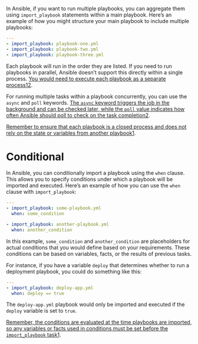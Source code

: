 In Ansible, if you want to run multiple playbooks, you can aggregate them using `import_playbook` statements within a main playbook. Here’s an example of how you might structure your main playbook to include multiple playbooks:

```yaml
---
- import_playbook: playbook-one.yml
- import_playbook: playbook-two.yml
- import_playbook: playbook-three.yml
```

Each playbook will run in the order they are listed. If you need to run playbooks in parallel, Ansible doesn’t support this directly within a single process. [You would need to execute each playbook as a separate process](https://serverfault.com/questions/750856/how-to-run-multiple-playbooks-in-order-with-ansible)[1](https://serverfault.com/questions/750856/how-to-run-multiple-playbooks-in-order-with-ansible)[2](https://stackoverflow.com/questions/66202726/how-to-run-multiple-playbooks-in-parallel).

For running multiple tasks within a playbook concurrently, you can use the `async` and `poll` keywords. [The `async` keyword triggers the job in the background and can be checked later, while the `poll` value indicates how often Ansible should poll to check on the task completion](https://serverfault.com/questions/750856/how-to-run-multiple-playbooks-in-order-with-ansible)[2](https://stackoverflow.com/questions/66202726/how-to-run-multiple-playbooks-in-parallel).

[Remember to ensure that each playbook is a closed process and does not rely on the state or variables from another playbook](https://serverfault.com/questions/750856/how-to-run-multiple-playbooks-in-order-with-ansible)[1](https://serverfault.com/questions/750856/how-to-run-multiple-playbooks-in-order-with-ansible).

# Conditional 
In Ansible, you can conditionally import a playbook using the `when` clause. This allows you to specify conditions under which a playbook will be imported and executed. Here’s an example of how you can use the `when` clause with `import_playbook`:

```yaml
---
- import_playbook: some-playbook.yml
  when: some_condition

- import_playbook: another-playbook.yml
  when: another_condition
```

In this example, `some_condition` and `another_condition` are placeholders for actual conditions that you would define based on your requirements. These conditions can be based on variables, facts, or the results of previous tasks.

For instance, if you have a variable `deploy` that determines whether to run a deployment playbook, you could do something like this:

```yaml
---
- import_playbook: deploy-app.yml
  when: deploy == true
```

The `deploy-app.yml` playbook would only be imported and executed if the `deploy` variable is set to `true`.

[Remember, the conditions are evaluated at the time playbooks are imported, so any variables or facts used in conditions must be set before the `import_playbook` task](https://stackoverflow.com/questions/62118694/how-to-run-ansible-playbook-conditionally)[1](https://stackoverflow.com/questions/62118694/how-to-run-ansible-playbook-conditionally).